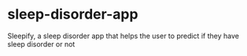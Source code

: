 # sleep-disorder-app
 Sleepify, a sleep disorder app that helps the user to predict if they have sleep disorder or not
